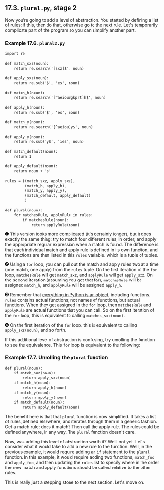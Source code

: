 

17.3. `plural.py`, stage 2
--------------------------

Now you're going to add a level of abstraction. You started by defining
a list of rules: if this, then do that, otherwise go to the next rule.
Let's temporarily complicate part of the program so you can simplify
another part.

### Example 17.6. `plural2.py`

    import re

    def match_sxz(noun):                          
        return re.search('[sxz]$', noun)          

    def apply_sxz(noun):                          
        return re.sub('$', 'es', noun)            

    def match_h(noun):                            
        return re.search('[^aeioudgkprt]h$', noun)

    def apply_h(noun):                            
        return re.sub('$', 'es', noun)            

    def match_y(noun):                            
        return re.search('[^aeiou]y$', noun)      
            
    def apply_y(noun):                            
        return re.sub('y$', 'ies', noun)          

    def match_default(noun):                      
        return 1                                  
            
    def apply_default(noun):                      
        return noun + 's'                         

    rules = ((match_sxz, apply_sxz),
             (match_h, apply_h),
             (match_y, apply_y),
             (match_default, apply_default)
             )                                     

    def plural(noun):                             
        for matchesRule, applyRule in rules:       
            if matchesRule(noun):                  
                return applyRule(noun)             



[![1](../images/callouts/1.png)](#plural.stage2.1.1) This version looks more complicated (it's certainly longer), but it does exactly the same thing: try to match four different rules, in order, and apply the appropriate regular expression when a match is found. The difference is that each individual match and apply rule is defined in its own function, and the functions are then listed in this `rules` variable, which is a tuple of tuples. 

[![2](../images/callouts/2.png)](#plural.stage2.1.2) Using a `for` loop, you can pull out the match and apply rules two at a time (one match, one apply) from the `rules` tuple. On the first iteration of the `for` loop, `matchesRule` will get `match_sxz`, and `applyRule` will get `apply_sxz`. On the second iteration (assuming you get that far), `matchesRule` will be assigned `match_h`, and `applyRule` will be assigned `apply_h`. 

[![3](../images/callouts/3.png)](#plural.stage2.1.3) Remember that [everything in Python is an object](../getting_to_know_python/everything_is_an_object.html "2.4. Everything Is an Object"), including functions. `rules` contains actual functions; not names of functions, but actual functions. When they get assigned in the `for` loop, then `matchesRule` and `applyRule` are actual functions that you can call. So on the first iteration of the `for` loop, this is equivalent to calling `matches_sxz(noun)`. 

[![4](../images/callouts/4.png)](#plural.stage2.1.4) On the first iteration of the `for` loop, this is equivalent to calling `apply_sxz(noun)`, and so forth. 

If this additional level of abstraction is confusing, try unrolling the
function to see the equivalence. This `for` loop is equivalent to the
following:

### Example 17.7. Unrolling the `plural` function

    def plural(noun):
        if match_sxz(noun):
            return apply_sxz(noun)
        if match_h(noun):
            return apply_h(noun)
        if match_y(noun):
            return apply_y(noun)
        if match_default(noun):
            return apply_default(noun)

The benefit here is that that `plural` function is now simplified. It
takes a list of rules, defined elsewhere, and iterates through them in a
generic fashion. Get a match rule; does it match? Then call the apply
rule. The rules could be defined anywhere, in any way. The `plural`
function doesn't care.

Now, was adding this level of abstraction worth it? Well, not yet. Let's
consider what it would take to add a new rule to the function. Well, in
the previous example, it would require adding an `if` statement to the
`plural` function. In this example, it would require adding two
functions, `match_foo` and `apply_foo`, and then updating the `rules`
list to specify where in the order the new match and apply functions
should be called relative to the other rules.

This is really just a stepping stone to the next section. Let's move on.

  

